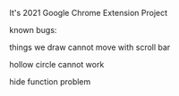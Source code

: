 It's 2021 Google Chrome Extension Project

known bugs:

things we draw cannot move with scroll bar

hollow circle cannot work

hide function problem